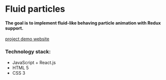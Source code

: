 # Fluid particles

#### The goal is to implement fluid-like behaving particle animation with Redux support.

[project demo website](http://users.pja.edu.pl/~s17335/particles/)

### Technology stack:
* JavaScript + React.js
* HTML 5
* CSS 3
